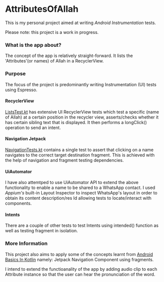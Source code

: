 # AttributesOfAllah
This is my personal project aimed at writing _Android Instrumentation_ tests.

Please note: this project is a work in progress. 

### What is the app about? ###

The concept of the app is relatively straight-forward. It lists the 'Attributes'(or names) of Allah in a RecyclerView.

### Purpose ###

The focus of the project is predominantly writing Instrumentation (UI) tests using Espresso. 

#### RecyclerView ####
[ListsTest.kt](/app/src/androidTest/java/com/example/andriod/attributesofallah/ListsTests.kt "ListsTest title") has extensive UI RecyclerView tests which test a specific (name of Allah) at a certain position in the recycler view, asserts/checks whether it has certain sibling text that is displayed. It then performs a longClick() operation to send an intent.

#### Navigation Jetpack ####
[NavigationTests.kt](/app/src/androidTest/java/com/example/andriod/attributesofallah/NavigationTests.kt "NavigationTests title") contains a single test to assert that clicking on a name navigates to the correct target destination fragment. This is achieved with the help of navigation and fragment testing dependencies. 

#### UiAutomator ####
I have also attemtped to use UiAutomator API to extend the above functionality to enable a name to be shared to a WhatsApp contact. 
I used _Appium's_ built-in Layout Inspector to inspect WhatsApp's layout in order to obtain its content description/res Id allowing tests to locate/interact with components.

#### Intents ####
There are a couple of other tests to test Intents using intended() function as well as testing fragment in isolation.

### More Information ###
This project also aims to apply some of the concepts learnt from [Android Basics In Kotlin](https://github.com/azzumw/GoogleDeveloper) namely: Jetpack Navigation Component using fragments. 

I intend to extend the functioanality of the app by adding audio clip to each Attribute instance so that the user can hear the pronunciation of the word.
